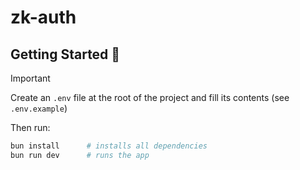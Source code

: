 # zk-auth

## Getting Started 🚀

> [!IMPORTANT]
> Create an `.env` file at the root of the project and fill its contents (see `.env.example`)

Then run:

```sh
bun install      # installs all dependencies
bun run dev      # runs the app
```

